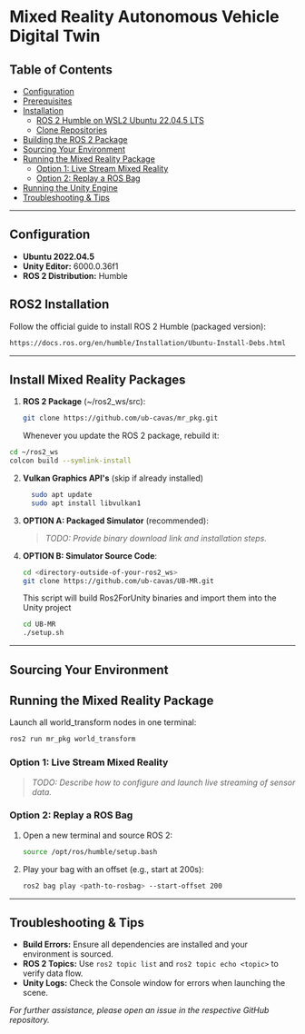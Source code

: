 # Mixed Reality Autonomous Vehicle Digital Twin

## Table of Contents

- [Configuration](#configuration)
- [Prerequisites](#prerequisites)
- [Installation](#installation)
  - [ROS 2 Humble on WSL2 Ubuntu 22.04.5 LTS](#ros-2-humble-on-wsl2-ubuntu-22045-lts)
  - [Clone Repositories](#clone-repositories)
- [Building the ROS 2 Package](#building-the-ros-2-package)
- [Sourcing Your Environment](#sourcing-your-environment)
- [Running the Mixed Reality Package](#running-the-mixed-reality-package)
  - [Option 1: Live Stream Mixed Reality](#option-1-live-stream-mixed-reality)
  - [Option 2: Replay a ROS Bag](#option-2-replay-a-ros-bag)
- [Running the Unity Engine](#running-the-unity-engine)
- [Troubleshooting & Tips](#troubleshooting--tips)

---

## Configuration
- **Ubuntu 2022.04.5** 
- **Unity Editor:** 6000.0.36f1
- **ROS 2 Distribution:** Humble

## ROS2 Installation
Follow the official guide to install ROS 2 Humble (packaged version):
```bash
https://docs.ros.org/en/humble/Installation/Ubuntu-Install-Debs.html
```

---
## Install Mixed Reality Packages

1. **ROS 2 Package** (~/ros2_ws/src):
   ```bash
   git clone https://github.com/ub-cavas/mr_pkg.git
   ```
   Whenever you update the ROS 2 package, rebuild it:
  ```bash
  cd ~/ros2_ws
  colcon build --symlink-install
  ```

2. **Vulkan Graphics API's** (skip if already installed)
   ```bash
     sudo apt update
     sudo apt install libvulkan1
     ```

2. **OPTION A: Packaged Simulator** (recommended):
   > *TODO: Provide binary download link and installation steps.*

3. **OPTION B: Simulator Source Code**:
     ```bash
     cd <directory-outside-of-your-ros2_ws>
     git clone https://github.com/ub-cavas/UB-MR.git
     ```
     This script will build Ros2ForUnity binaries and import them into the Unity project
      ```bash
      cd UB-MR
      ./setup.sh
      ```


---

## Sourcing Your Environment

## Running the Mixed Reality Package

Launch all world_transform nodes in one terminal:

```bash
ros2 run mr_pkg world_transform
```

### Option 1: Live Stream Mixed Reality

> *TODO: Describe how to configure and launch live streaming of sensor data.*

### Option 2: Replay a ROS Bag

1. Open a new terminal and source ROS 2:
   ```bash
   source /opt/ros/humble/setup.bash
   ```
2. Play your bag with an offset (e.g., start at 200s):
   ```bash
   ros2 bag play <path-to-rosbag> --start-offset 200
   ```

---

## Troubleshooting & Tips

- **Build Errors:** Ensure all dependencies are installed and your environment is sourced.
- **ROS 2 Topics:** Use `ros2 topic list` and `ros2 topic echo <topic>` to verify data flow.
- **Unity Logs:** Check the Console window for errors when launching the scene.

*For further assistance, please open an issue in the respective GitHub repository.*

